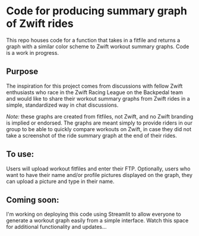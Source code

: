 # Code for producing summary graph of Zwift rides
This repo houses code for a function that takes in a fitfile and returns a graph with a similar color scheme to Zwift workout summary graphs.  Code is a work in progress.

## Purpose
The inspiration for this project comes from discussions with fellow Zwift enthusiasts who race in the Zwift Racing League on the Backpedal team and would like to share their workout summary graphs from Zwift rides in a simple, standardized way in chat discussions.  

_Note:_  these graphs are created from fitfiles, not Zwift, and no Zwift branding is implied or endorsed.  The graphs are meant simply to provide riders in our group to be able to quickly compare workouts on Zwift, in case they did not take a screenshot of the ride summary graph at the end of their rides.

## To use:
Users will upload workout fitfiles and enter their FTP. Optionally, users who want to have their name and/or profile pictures displayed on the graph, they can upload a picture and type in their name.

## Coming soon:
I'm working on deploying this code using Streamlit to allow everyone to generate a workout graph easily from a simple interface.
Watch this space for additional functionality and updates...
